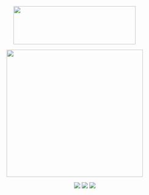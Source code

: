 <p align="center">
  <img width="320" height="100" src="https://spotify-github-profile.kittinanx.com/api/view?uid=cc7ruoqolcp0f2nf5f1txlivi&cover_image=true&theme=natemoo-re&show_offline=false&background_color=121212&interchange=false&bar_color_cover=true&bar_color=53b14f)](https://spotify-github-profile.kittinanx.com/api/view?uid=cc7ruoqolcp0f2nf5f1txlivi&redirect=true)">
</p>


<p align="center">
  <img width="357" height="333" src="https://cdn.discordapp.com/attachments/805551315400654889/1361024373707772025/805776372579cf1499c150c14e5346fd-removebg-preview.png?ex=67fd4039&is=67fbeeb9&hm=3f3ae96d7bd452561649d9e78aab37a65a9e3a47883fc55cde32dceb86ed7b07&">
</p>

&emsp; &emsp; &emsp; &emsp; &emsp; &emsp; &emsp; &emsp; &emsp; &emsp; &emsp; &emsp; &emsp; &emsp; [<img src="https://cdn.discordapp.com/attachments/805551315400654889/1361027393560772798/rentry.png?ex=67fd4309&is=67fbf189&hm=958860a1a5079ecb314cdd4999730a525cb3e92232e81a7ccf32f56b7b8c6fcf&">](https://rentry.co/piltoversviolyn) [<img src="https://cdn.discordapp.com/attachments/805551315400654889/1361030158311624817/straw.png?ex=67fd459c&is=67fbf41c&hm=b0726f402046d4957391441fb3ebf226f44afdb34e49bde88d32d47e244b93db&">](https://scatorccio.straw.page/) [<img src="https://cdn.discordapp.com/attachments/805551315400654889/1361030486444474438/pros.png?ex=67fd45ea&is=67fbf46a&hm=afd13846f2022e2b3051accbd1e85ae68fdd09987dec65ca8a48640a262e71e7&">](https://pronouns.cc/@violyn)
